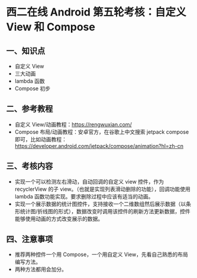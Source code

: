 # 西二在线 Android 第五轮考核：自定义 View 和 Compose

## 一、知识点

* 自定义 View
* 三大动画
* lambda 函数
* Compose 初步

## 二、参考教程

* 自定义 View/动画教程：https://rengwuxian.com/
* Compose 布局/动画教程：安卓官方，在谷歌上中文搜索 jetpack compose 即可，比如动画教程：https://developer.android.com/jetpack/compose/animation?hl=zh-cn

## 三、考核内容

* 实现一个可以检测左右滑动，自动回调的自定义 view 控件，作为 recyclerView 的子 view。（也就是实现列表滑动删除的功能），回调功能使用 lambda 函数功能实现。要求删除过程中应该有适当的动画。
* 实现一个展示数据的统计图控件，支持接收一个二维数组然后展示数据（以条形统计图/折线图的形式），数据改变时调用该控件的刷新方法更新数据，控件能够使用动画的方式改变展示的数据。

## 四、注意事项

* 推荐两种控件一个用 Compose，一个用自定义 View，先看自己熟悉的布局编写方法。
* 两种方法都用会加分。
